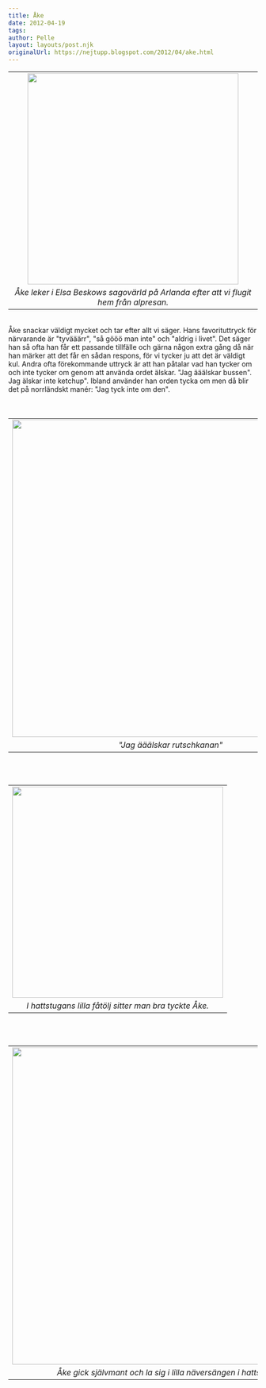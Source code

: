 ```yaml
---
title: Åke
date: 2012-04-19
tags: 	
author: Pelle
layout: layouts/post.njk
originalUrl: https://nejtupp.blogspot.com/2012/04/ake.html
---
```


<div class="separator" style="clear: both; text-align: center;"></div><table align="center" cellpadding="0" cellspacing="0" class="tr-caption-container" style="margin-left: auto; margin-right: auto; text-align: center;"><tbody><tr><td style="text-align: center;"><img src="../../../../img/Skidresa+till+Mutters-_MG_2000.jpg" width="426"></td></tr><tr><td class="tr-caption" style="text-align: center;"><i>Åke leker i Elsa Beskows sagovärld på Arlanda efter att vi flugit hem från alpresan.</i></td></tr></tbody></table><div class="separator" style="clear: both; text-align: center;"><br></div><div class="separator" style="clear: both; text-align: left;">Åke snackar väldigt mycket och tar efter allt vi säger. Hans favorituttryck för närvarande är "tyvääärr", "så gööö man inte" och "aldrig i livet". Det säger han så ofta han får ett passande tillfälle och gärna någon extra gång då när han märker att det får en sådan respons, för vi tycker ju att det är väldigt kul. Andra ofta förekommande uttryck är att han påtalar vad han tycker om och inte tycker om genom att använda ordet älskar. "Jag ääälskar bussen". Jag älskar inte ketchup". Ibland använder han orden tycka om men då blir det på norrländskt manér: "Jag tyck inte om den".</div><div class="separator" style="clear: both; text-align: center;"><br></div><div class="separator" style="clear: both; text-align: center;"><br></div><table align="center" cellpadding="0" cellspacing="0" class="tr-caption-container" style="margin-left: auto; margin-right: auto; text-align: center;"><tbody><tr><td style="text-align: center;"><img src="../../../../img/Skidresa+till+Mutters-_MG_1969.jpg" width="640"></td></tr><tr><td class="tr-caption" style="text-align: center;"><i>"Jag ääälskar rutschkanan"</i></td></tr></tbody></table><br><div class="separator" style="clear: both; text-align: center;"><br></div><table align="center" cellpadding="0" cellspacing="0" class="tr-caption-container" style="margin-left: auto; margin-right: auto; text-align: center;"><tbody><tr><td style="text-align: center;"><img src="../../../../img/Skidresa+till+Mutters-_MG_2012.jpg" width="426"></td></tr><tr><td class="tr-caption" style="text-align: center;"><i>I hattstugans lilla fåtölj sitter man bra tyckte Åke.</i></td></tr></tbody></table><br><br><table align="center" cellpadding="0" cellspacing="0" class="tr-caption-container" style="margin-left: auto; margin-right: auto; text-align: center;"><tbody><tr><td style="text-align: center;"><img src="../../../../img/Skidresa+till+Mutters-_MG_2014.jpg" width="640"></td></tr><tr><td class="tr-caption" style="text-align: center;"><i>Åke gick självmant och la sig i lilla näversängen i hattstugan.</i></td></tr></tbody></table>
<!-- no comments on this post -->